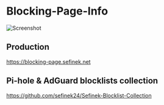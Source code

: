 # Blocking-Page-Info
<img src="assets/screenshot_ezgif.com-optimize.gif" alt="Screenshot">

## Production
https://blocking-page.sefinek.net

## Pi-hole & AdGuard blocklists collection
https://github.com/sefinek24/Sefinek-Blocklist-Collection